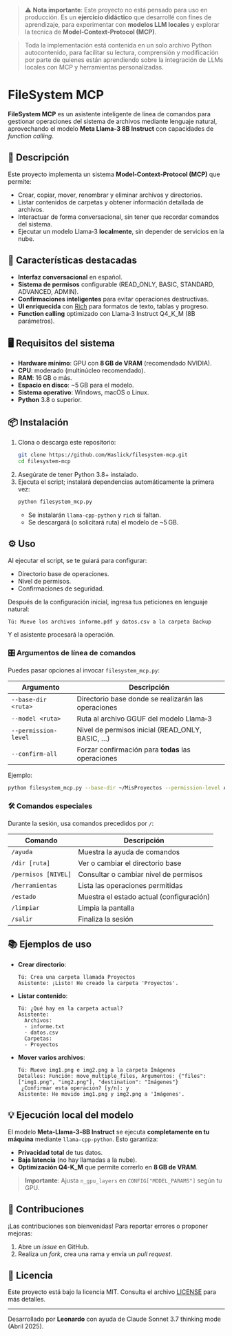 > ⚠️ **Nota importante**: Este proyecto no está pensado para uso en producción. Es un **ejercicio didáctico** que desarrollé con fines de aprendizaje, para experimentar con **modelos LLM locales** y explorar la tecnica de **Model‑Context‑Protocol (MCP)**.

> Toda la implementación está contenida en un solo archivo Python autocontenido, para facilitar su lectura, comprensión y modificación por parte de quienes están aprendiendo sobre la integración de LLMs locales con MCP y herramientas personalizadas.


# FileSystem MCP

**FileSystem MCP** es un asistente inteligente de línea de comandos para gestionar operaciones del sistema de archivos mediante lenguaje natural, aprovechando el modelo **Meta Llama‑3 8B Instruct** con capacidades de _function calling_.

## 📝 Descripción

Este proyecto implementa un sistema **Model‑Context‑Protocol (MCP)** que permite:
- Crear, copiar, mover, renombrar y eliminar archivos y directorios.
- Listar contenidos de carpetas y obtener información detallada de archivos.
- Interactuar de forma conversacional, sin tener que recordar comandos del sistema.
- Ejecutar un modelo Llama‑3 **localmente**, sin depender de servicios en la nube.

## 🚀 Características destacadas

- **Interfaz conversacional** en español.
- **Sistema de permisos** configurable (READ_ONLY, BASIC, STANDARD, ADVANCED, ADMIN).
- **Confirmaciones inteligentes** para evitar operaciones destructivas.
- **UI enriquecida** con [Rich](https://github.com/Textualize/rich) para formatos de texto, tablas y progreso.
- **Function calling** optimizado con Llama‑3 Instruct Q4_K_M (8B parámetros).

## 🖥️ Requisitos del sistema

- **Hardware mínimo**: GPU con **8 GB de VRAM** (recomendado NVIDIA).
- **CPU**: moderado (multinúcleo recomendado).
- **RAM**: 16 GB o más.
- **Espacio en disco**: ~5 GB para el modelo.
- **Sistema operativo**: Windows, macOS o Linux.
- **Python** 3.8 o superior.

## 📦 Instalación

1. Clona o descarga este repositorio:
   ```bash
   git clone https://github.com/Haslick/filesystem-mcp.git
   cd filesystem-mcp
   ```
2. Asegúrate de tener Python 3.8+ instalado.
3. Ejecuta el script; instalará dependencias automáticamente la primera vez:
   ```bash
   python filesystem_mcp.py
   ```
   - Se instalarán `llama-cpp-python` y `rich` si faltan.
   - Se descargará (o solicitará ruta) el modelo de ~5 GB.

## ⚙️ Uso

Al ejecutar el script, se te guiará para configurar:
- Directorio base de operaciones.
- Nivel de permisos.
- Confirmaciones de seguridad.

Después de la configuración inicial, ingresa tus peticiones en lenguaje natural:
```text
Tú: Mueve los archivos informe.pdf y datos.csv a la carpeta Backup
```
Y el asistente procesará la operación.

### 🎛️ Argumentos de línea de comandos

Puedes pasar opciones al invocar `filesystem_mcp.py`:

| Argumento               | Descripción                                          |
|-------------------------|------------------------------------------------------|
| `--base-dir <ruta>`     | Directorio base donde se realizarán las operaciones |
| `--model <ruta>`        | Ruta al archivo GGUF del modelo Llama‑3             |
| `--permission-level`    | Nivel de permisos inicial (READ_ONLY, BASIC, …)      |
| `--confirm-all`         | Forzar confirmación para **todas** las operaciones    |

Ejemplo:
```bash
python filesystem_mcp.py --base-dir ~/MisProyectos --permission-level ADMIN
```

### 🛠️ Comandos especiales

Durante la sesión, usa comandos precedidos por `/`:

| Comando                 | Descripción                                 |
|-------------------------|---------------------------------------------|
| `/ayuda`                | Muestra la ayuda de comandos                |
| `/dir [ruta]`           | Ver o cambiar el directorio base            |
| `/permisos [NIVEL]`     | Consultar o cambiar nivel de permisos       |
| `/herramientas`         | Lista las operaciones permitidas            |
| `/estado`               | Muestra el estado actual (configuración)    |
| `/limpiar`              | Limpia la pantalla                          |
| `/salir`                | Finaliza la sesión                          |

## 📚 Ejemplos de uso

- **Crear directorio**:
  ```text
  Tú: Crea una carpeta llamada Proyectos
  Asistente: ¡Listo! He creado la carpeta 'Proyectos'.
  ```

- **Listar contenido**:
  ```text
  Tú: ¿Qué hay en la carpeta actual?
  Asistente:
    Archivos:
    - informe.txt
    - datos.csv
    Carpetas:
    - Proyectos
  ```

- **Mover varios archivos**:
  ```text
  Tú: Mueve img1.png e img2.png a la carpeta Imágenes
  Detalles: Función: move_multiple_files, Argumentos: {"files": ["img1.png", "img2.png"], "destination": "Imágenes"}
   ¿Confirmar esta operación? [y/n]: y
  Asistente: He movido img1.png y img2.png a 'Imágenes'.
  ```

## 💡 Ejecución local del modelo

El modelo **Meta-Llama-3‑8B Instruct** se ejecuta **completamente en tu máquina** mediante `llama-cpp-python`. Esto garantiza:

- **Privacidad total** de tus datos.
- **Baja latencia** (no hay llamadas a la nube).
- **Optimización Q4-K_M** que permite correrlo en **8 GB de VRAM**.

> **Importante**: Ajusta `n_gpu_layers` en `CONFIG["MODEL_PARAMS"]` según tu GPU.

## 🤝 Contribuciones

¡Las contribuciones son bienvenidas! Para reportar errores o proponer mejoras:
1. Abre un _issue_ en GitHub.
2. Realiza un _fork_, crea una rama y envía un _pull request_.

## 📄 Licencia

Este proyecto está bajo la licencia MIT. Consulta el archivo [LICENSE](LICENSE) para más detalles.

---

Desarrollado por **Leonardo** con ayuda de Claude Sonnet 3.7 thinking mode (Abril 2025).

